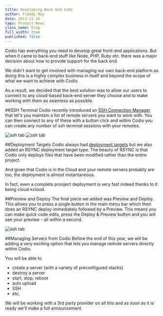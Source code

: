 ```yaml
---
title: Developing Back End Code
author: Freddy May
date: 2013-11-16
tags: Product News
class_name: blog
full_width: true
published: false
---
```


Codio has everything you need to develop great front-end applications. But when it came to back-end stuff like Node, PHP, Ruby etc. there was a major decision about how to provide support for the back end.

We didn't want to get involved with managing our own back-end platform as doing this is a highly complex business in itself and beyond the scope of what we want to achieve with Codio.

As a result, we decided that the best solution was to allow our users to connect to any cloud-based back-end server they choose and to make working with them as seamless as possible.

##SSH Terminal
Codio recently introduced an [SSH Connection Manager](/docs/ssh/ssh-manager/) that let's you maintain a list of remote servers you want to work with. You can then connect to any of these with a button click and within Codio you can create any number of ssh terminal sessions with your remotes.

![ssh tab](/img/blog/ssh-tab.png) ![ssh tab](/img/blog/ssh-connection-list.png)

##Deployment Targets
Codio always had [deployment targets]() but we also added an RSYNC deployment target type. The beauty of RSYNC is that Codio only deploys files that have been modified rather than the entire project. 

And given that Codio is in the Cloud and your remote servers probably are too, the deployment is almost instantaneous.

In fact, even a complete prooject deployment is very fast indeed thanks to it being cloud->cloud.

##Preview and Deploy
The final piece we added was Preview and Deploy. This allows you to press a single button in the main menu bar which then does an RSYNC deploy immediately followed by a Preview. This means you can make quick code edits, press the Deploy & Preview button and you will see your preview - all within a second.

![ssh tab](/img/blog/deploy-preview-1.png)

##Managing Servers from Codio
Before the end of this year, we will be adding a very exciting option that lets you manage remote servers directly within Codio.

You will be able to

- create a server (with a variety of preconfigured stacks)
- destroy a server
- start, stop, reboot
- auto upload
- SSH
- etc.

We will be working with a 3rd party provider on all this and as soon as it is ready we'll make a full announcement.




